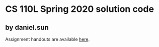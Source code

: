 # CS 110L Spring 2020 solution code

## by daniel.sun

Assignment handouts are available [here](https://reberhardt.com/cs110l/spring-2020/).


